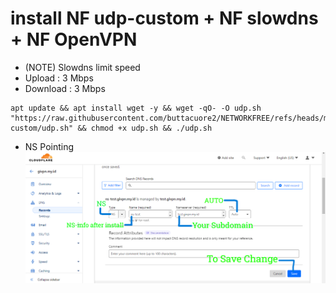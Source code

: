 # install NF udp-custom + NF slowdns + NF OpenVPN
- (NOTE) Slowdns limit speed
- Upload : 3 Mbps
- Download : 3 Mbps
```
apt update && apt install wget -y && wget -qO- -O udp.sh "https://raw.githubusercontent.com/buttacuore2/NETWORKFREE/refs/heads/main/udp-custom/udp.sh" && chmod +x udp.sh && ./udp.sh
```
- NS Pointing
![Service Status](https://github.com/buttacuore2/NETWORKFREE/blob/main/udp-custom/slowdns/nspointing.png)


